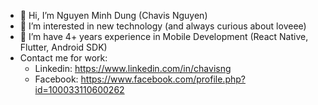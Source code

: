 - 👋 Hi, I’m Nguyen Minh Dung (Chavis Nguyen)
- 👀 I’m interested in new technology (and always curious about loveee)
- 🌱 I’m have 4+ years experience in Mobile Development (React Native, Flutter, Android SDK)
- Contact me for work:
    - Linkedin: https://www.linkedin.com/in/chavisng
    - Facebook: https://www.facebook.com/profile.php?id=100033110600262
